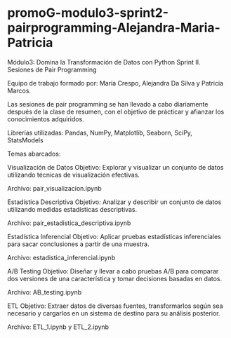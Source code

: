 # promoG-modulo3-sprint2-pairprogramming-Alejandra-Maria-Patricia

Módulo3: Domina la Transformación de Datos con Python 
Sprint II. Sesiones de Pair Programming 

Equipo de trabajo formado por: María Crespo, Alejandra Da Silva y Patricia Marcos.

Las sesiones de pair programming se han llevado a cabo diariamente después de la clase de resumen, con el objetivo de prácticar y afianzar los conocimientos adquiridos.

Librerías utilizadas: Pandas, NumPy, Matplotlib, Seaborn, SciPy, StatsModels

Temas abarcados:

Visualización de Datos
Objetivo: Explorar y visualizar un conjunto de datos utilizando técnicas de visualización efectivas.

Archivo: pair_visualizacion.ipynb

Estadística Descriptiva
Objetivo: Analizar y describir un conjunto de datos utilizando medidas estadísticas descriptivas.

Archivo: pair_estadistica_descriptiva.ipynb

Estadística Inferencial
Objetivo: Aplicar pruebas estadísticas inferenciales para sacar conclusiones a partir de una muestra.

Archivo: estadistica_inferencial.ipynb

A/B Testing
Objetivo: Diseñar y llevar a cabo pruebas A/B para comparar dos versiones de una característica y tomar decisiones basadas en datos.

Archivo: AB_testing.ipynb

ETL 
Objetivo: Extraer datos de diversas fuentes, transformarlos según sea necesario y cargarlos en un sistema de destino para su análisis posterior.

Archivo: ETL_1.ipynb   y   ETL_2.ipynb   

